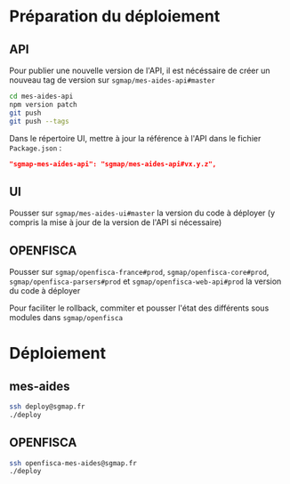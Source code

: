 **Préparation du déploiement**
==========


API
--------

Pour publier une nouvelle version de l'API, il est nécéssaire de créer un nouveau tag de version sur `sgmap/mes-aides-api#master`

```sh
cd mes-aides-api
npm version patch
git push
git push --tags
```

Dans le répertoire UI, mettre à jour la référence à l'API dans le fichier `Package.json` :
```json
"sgmap-mes-aides-api": "sgmap/mes-aides-api#vx.y.z",
```

UI
--------
Pousser sur `sgmap/mes-aides-ui#master` la version du code à déployer (y compris la mise à jour de la version de l'API si nécessaire)



OPENFISCA
--------
Pousser sur `sgmap/openfisca-france#prod`, `sgmap/openfisca-core#prod`, `sgmap/openfisca-parsers#prod` et `sgmap/openfisca-web-api#prod` la version du code à déployer

Pour faciliter le rollback, commiter et pousser l'état des différents sous modules dans `sgmap/openfisca`



**Déploiement**
==========

mes-aides
--------
```sh
ssh deploy@sgmap.fr
./deploy
```

OPENFISCA
--------
```sh
ssh openfisca-mes-aides@sgmap.fr
./deploy
```
